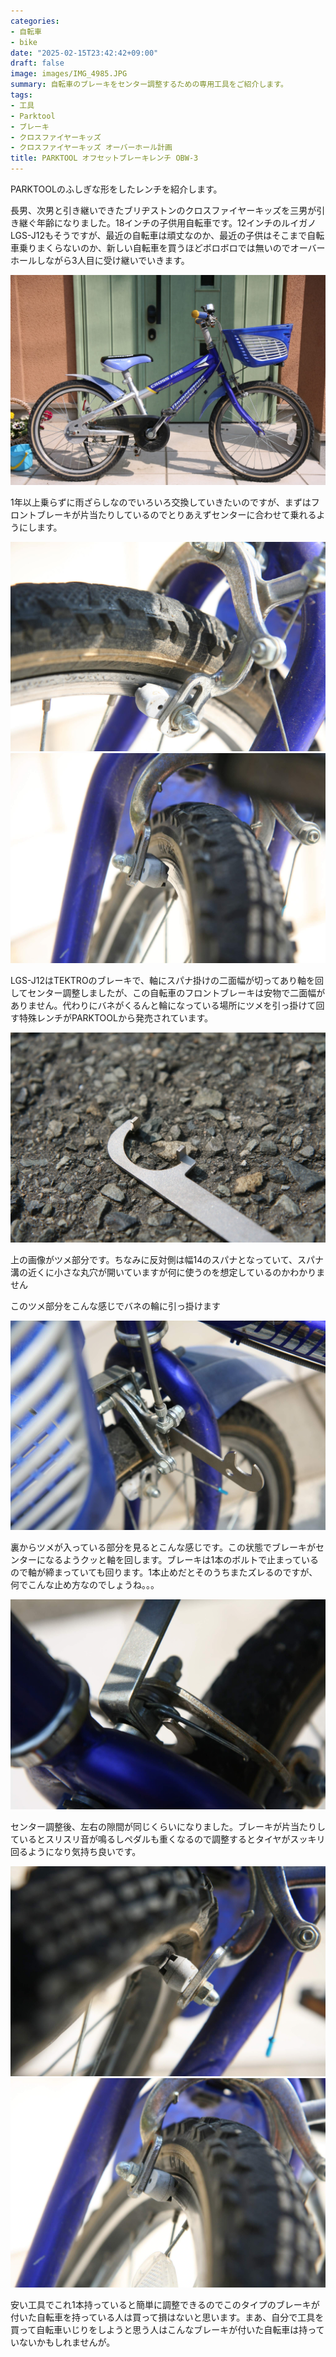 ```yaml
---
categories:
- 自転車
- bike
date: "2025-02-15T23:42:42+09:00"
draft: false
image: images/IMG_4985.JPG
summary: 自転車のブレーキをセンター調整するための専用工具をご紹介します。
tags:
- 工具
- Parktool
- ブレーキ
- クロスファイヤーキッズ
- クロスファイヤーキッズ オーバーホール計画
title: PARKTOOL オフセットブレーキレンチ OBW-3
---
```


PARKTOOLのふしぎな形をしたレンチを紹介します。

長男、次男と引き継いできたブリヂストンのクロスファイヤーキッズを三男が引き継ぐ年齢になりました。18インチの子供用自転車です。12インチのルイガノLGS-J12もそうですが、最近の自転車は頑丈なのか、最近の子供はそこまで自転車乗りまくらないのか、新しい自転車を買うほどボロボロでは無いのでオーバーホールしながら3人目に受け継いでいきます。

![クロスファイヤーキッズ](./images/IMG_4972.JPG)

1年以上乗らずに雨ざらしなのでいろいろ交換していきたいのですが、まずはフロントブレーキが片当たりしているのでとりあえずセンターに合わせて乗れるようにします。

![片当りしたフロントブレーキ](./images/IMG_4982.JPG) ![反対側は隙間が大きい](./images/IMG_4983.JPG)

LGS-J12はTEKTROのブレーキで、軸にスパナ掛けの二面幅が切ってあり軸を回してセンター調整しましたが、この自転車のフロントブレーキは安物で二面幅がありません。代わりにバネがくるんと輪になっている場所にツメを引っ掛けて回す特殊レンチがPARKTOOLから発売されています。

![オフセットブレーキレンチの先端部分](./images/IMG_4986.JPG)

上の画像がツメ部分です。ちなみに反対側は幅14のスパナとなっていて、スパナ溝の近くに小さな丸穴が開いていますが何に使うのを想定しているのかわかりません

このツメ部分をこんな感じでバネの輪に引っ掛けます

![オフセットブレーキレンチをブレーキに引っ掛ける](./images/IMG_4987.JPG)

裏からツメが入っている部分を見るとこんな感じです。この状態でブレーキがセンターになるようクッと軸を回します。ブレーキは1本のボルトで止まっているので軸が締まっていても回ります。1本止めだとそのうちまたズレるのですが、何でこんな止め方なのでしょうね。。。

![ばねの輪に引っ掛けて回転させる](./images/IMG_4988.JPG)

センター調整後、左右の隙間が同じくらいになりました。ブレーキが片当たりしているとスリスリ音が鳴るしペダルも重くなるので調整するとタイヤがスッキリ回るようになり気持ち良いです。

![センター調整後のブレーキ部](./images/IMG_4989.JPG) ![反対側も同様の隙間](./images/IMG_4990.JPG)

安い工具でこれ1本持っていると簡単に調整できるのでこのタイプのブレーキが付いた自転車を持っている人は買って損はないと思います。まあ、自分で工具を買って自転車いじりをしようと思う人はこんなブレーキが付いた自転車は持っていないかもしれませんが。
